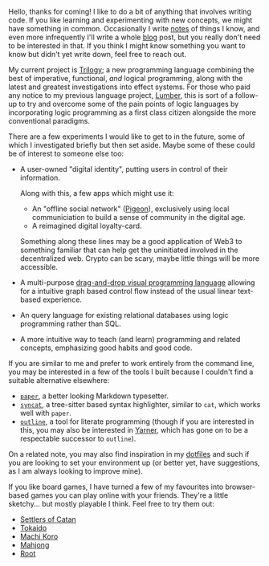 Hello, thanks for coming! I like to do a bit of anything that involves
writing code. If you like learning and experimenting with new concepts,
we might have something in common. Occasionally I write [notes][] of
things I know, and even more infrequently I'll write a whole [blog][] post,
but you really don't need to be interested in that. If you think I might
know something you want to know but didn't yet write down, feel free to
reach out.

[notes]: https://notes.cameldridge.com
[blog]: https://blog.cameldridge.com

My current project is [Trilogy][]; a new programming language combining
the best of imperative, functional, *and* logical programming, along
with the latest and greatest investigations into effect systems. For
those who paid any notice to my previous language project, [Lumber][],
this is sort of a follow-up to try and overcome some of the pain points
of logic languages by incorporating logic programming as a first class
citizen alongside the more conventional paradigms.

[Trilogy]: https://github.com/foxfriends/trilogy
[Lumber]: https://github.com/foxfriends/lumber

There are a few experiments I would like to get to in the future,
some of which I investigated briefly but then set aside. Maybe some
of these could be of interest to someone else too:
*   A user-owned "digital identity", putting users in control of their information.

    Along with this, a few apps which might use it:
    *   An "offline social network" ([Pigeon][]), exclusively using local
        communiciation to build a sense of community in the digital age.
    *   A reimagined digital loyalty-card.

    Something along these lines may be a good application of Web3 to something
    familiar that can help get the uninitiated involved in the decentralized web.
    Crypto can be scary, maybe little things will be more accessible.
*   A multi-purpose [drag-and-drop visual programming language][drag-drop-language]
    allowing for a intuitive graph based control flow instead of the usual linear
    text-based experience.
*   An query language for existing relational databases using logic programming
    rather than SQL.
*   A more intuitive way to teach (and learn) programming and related concepts,
    emphasizing good habits and good code.

[Pigeon]: https://github.com/foxfriends/pigeon
[drag-drop-language]: https://github.com/foxfriends/drag-drop-language

If you are similar to me and prefer to work entirely from the command line,
you may be interested in a few of the tools I built because I couldn't find
a suitable alternative elsewhere:
*   [`paper`](https://github.com/foxfriends/paper-terminal), a better
    looking Markdown typesetter.
*   [`syncat`](https://github.com/foxfriends/syncat), a tree-sitter based
    syntax highlighter, similar to `cat`, which works well with `paper`.
*   [`outline`](https://github.com/foxfriends/outline), a tool for literate
    programming (though if you are interested in this, you may also be interested
    in [Yarner][], which has gone on to be a respectable successor to `outline`).

On a related note, you may also find inspiration in my [dotfiles][] and such
if you are looking to set your environment up (or better yet, have suggestions,
as I am always looking to improve mine).

[dotfiles]: https://github.com/foxfriends/dotfiles
[Yarner]: https://github.com/mlange-42/yarner

If you like board games, I have turned a few of my favourites into
browser-based games you can play online with your friends. They're
a little sketchy... but mostly playable I think. Feel free to try
them out:
*   [Settlers of Catan](https://github.com/foxfriends/catan)
*   [Tokaido](https://github.com/foxfriends/tokaido)
*   [Machi Koro](https://github.com/foxfriends/machi-koro)
*   [Mahjong](https://github.com/foxfriends/mahjong)
*   [Root](https://github.com/foxfriends/root)
